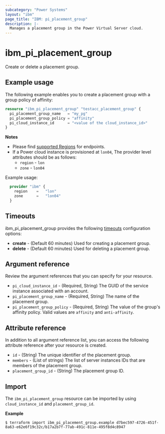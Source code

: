 ```yaml
---
subcategory: "Power Systems"
layout: "ibm"
page_title: "IBM: pi_placement_group"
description: |-
  Manages a placement group in the Power Virtual Server cloud.
---
```


# ibm_pi_placement_group
Create or delete a placement group.

## Example usage
The following example enables you to create a placement group with a group policy of affinity:

```terraform
resource "ibm_pi_placement_group" "testacc_placement_group" {
  pi_placement_group_name   = "my_pg"
  pi_placement_group_policy = "affinity"
  pi_cloud_instance_id      = "<value of the cloud_instance_id>"
}
```

**Notes**
* Please find [supported Regions](https://cloud.ibm.com/apidocs/power-cloud#endpoint) for endpoints.
* If a Power cloud instance is provisioned at `lon04`, The provider level attributes should be as follows:
  * `region` - `lon`
  * `zone` - `lon04`
  
Example usage:

  ```terraform
    provider "ibm" {
      region    =   "lon"
      zone      =   "lon04"
    }
  ```

## Timeouts

ibm_pi_placement_group provides the following [timeouts](https://www.terraform.io/docs/language/resources/syntax.html) configuration options:

- **create** - (Default 60 minutes) Used for creating a placement group.
- **delete** - (Default 60 minutes) Used for deleting a placement group.


## Argument reference
Review the argument references that you can specify for your resource. 

- `pi_cloud_instance_id` - (Required, String) The GUID of the service instance associated with an account.
- `pi_placement_group_name`  - (Required, String) The name of the placement group. 
- `pi_placement_group_policy` - (Required, String) The value of the group's affinity policy. Valid values are `affinity` and `anti-affinity`. 


## Attribute reference
 In addition to all argument reference list, you can access the following attribute reference after your resource is created.

- `id` - (String) The unique identifier of the placement group.
- `members` - (List of strings) The list of server instances IDs that are members of the placement group.
- `placement_group_id` - (String) The placement group ID.

## Import

The `ibm_pi_placement_group` resource can be imported by using `cloud_instance_id` and `placement_group_id`.

**Example**

```
$ terraform import ibm_pi_placement_group.example d7bec597-4726-451f-8a63-e62e6f19c32c/b17a2b7f-77ab-491c-811e-495f8d4c8947
```
